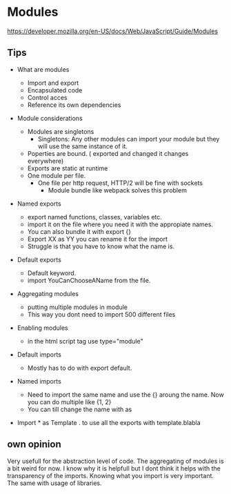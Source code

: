 # Modules
https://developer.mozilla.org/en-US/docs/Web/JavaScript/Guide/Modules 
## Tips 
- What are modules
    - Import and export
    - Encapsulated code
    - Control acces
    - Reference its own dependencies
- Module considerations
    - Modules are singletons
        - Singletons: Any other modules can import your module but they will use the same instance of it.
    - Poperties are bound. ( exported and changed it changes everywhere)
    - Exports are static at runtime
    - One module per file. 
        - One file per http request, HTTP/2 will be fine with sockets
            - Module bundle like webpack solves this problem

- Named exports
    - export named functions, classes, variables etc.
    - import it on the file where you need it with the appropiate names.
    - You can also bundle it with export {}
    - Export XX as YY you can rename it for the import
    - Struggle is that you have to know what the name is.
- Default exports
    - Default keyword. 
    - import YouCanChooseAName from the file.

- Aggregating modules
    - putting multiple modules in module
    - This way you dont need to import 500 different files

- Enabling modules
    - in the html script tag use type="module" 
- Default imports
    - Mostly has to do with export default. 
- Named imports
    - Need to import the same name and use the {} aroung the name. Now you can do multiple like {1, 2}
    - You can till change the name with as
- Import * as Template . to use all the exports with template.blabla

## own opinion
Very usefull for the abstraction level of code.  The aggregating of modules is a bit weird for now. I know why it is helpfull but I dont think it helps with the transparency of the imports.
Knowing what you import is very important. The same with usage of libraries. 